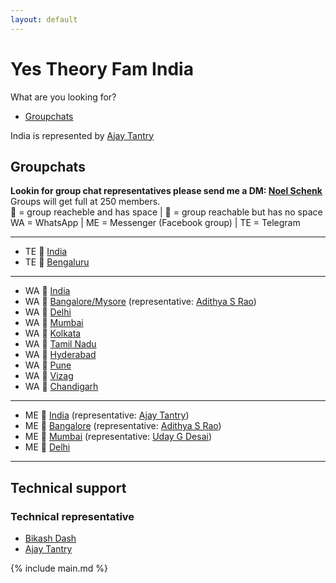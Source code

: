 ```yaml
---
layout: default
---
```

# Yes Theory Fam India  
What are you looking for?
* [Groupchats](#groupchats)  

India is represented by [Ajay Tantry](https://www.facebook.com/ajay.tantry)

## Groupchats  
**Lookin for group chat representatives please send me a DM: [Noel Schenk](https://www.facebook.com/noel.elias.schenk)**  
Groups will get full at 250 members.  
💚 = group reacheble and has space | 💛 = group reachable but has no space  
WA = WhatsApp | ME = Messenger (Facebook group) | TE = Telegram

---  

* TE 💚 [India](https://t.me/joinchat/MU9y4xPqL7rnULJxxx8a0Q)
* TE 💚 [Bengaluru](https://t.me/joinchat/J53IGRcR7KY6VSeK0vQK5w)

---  

* WA 💛 [India](https://chat.whatsapp.com/BnL7nUL71mh9NmsAyMumaH)
* WA 💚 [Bangalore/Mysore](https://chat.whatsapp.com/K35RTnq9cxTCluSETqiEzZ) (representative: [Adithya S Rao](https://www.facebook.com/profile.php?id=100004124409756))
* WA 💚 [Delhi](https://chat.whatsapp.com/LyNCr1GkppR9qJ1X7tknHu)
* WA 💚 [Mumbai](https://chat.whatsapp.com/IUGk6sLEBtTFgOk5g8jEKi?fbclid=IwAR05ZlYeIcRod-lL4zN3_6XnhhfnAkokcpBNGuxLNRJpwbEuG0VB6KLkA04)
* WA 💚 [Kolkata](https://chat.whatsapp.com/KnIHcCBy92PAgIBKYJyrnt)
* WA 💚 [Tamil Nadu](https://chat.whatsapp.com/GtixqBpBNQ6GewVxFlhCHI)
* WA 💚 [Hyderabad](https://chat.whatsapp.com/LeTVbbfXiC8ENaQjslpgiu)
* WA 💚 [Pune](https://chat.whatsapp.com/HXhRe6kqZLvKlkt1gHmLax)
* WA 💚 [Vizag](https://chat.whatsapp.com/B6emIpTFApXCpjIxxvG3Jn)
* WA 💚 [Chandigarh](https://chat.whatsapp.com/LJvIe1qUhGnD7g7Sq35spu)  

---  

* ME 💚 [India](https://m.me/join/AbYQ3LU2_niAZPpC) (representative: [Ajay Tantry](https://www.facebook.com/ajay.tantry))
* ME 💚 [Bangalore](https://m.me/join/AbYadmRTvjsqlHId) (representative: [Adithya S Rao](https://www.facebook.com/profile.php?id=100004124409756))
* ME 💚 [Mumbai](https://m.me/join/AbYRahr78yleYBdR) (representative: [Uday G Desai](https://www.facebook.com/uday.desai.585))
* ME 💚 [Delhi](https://chat.whatsapp.com/LyNCr1GkppR9qJ1X7tknHu)  

---

## Technical support  
### Technical representative
* [Bikash Dash](https://www.facebook.com/beeeku)
* [Ajay Tantry](https://www.facebook.com/ajay.tantry)  

{% include main.md %}
